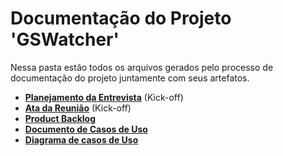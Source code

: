 # Documentação do Projeto 'GSWatcher'

Nessa pasta estão todos os arquivos gerados pelo processo de documentação do projeto juntamente com seus artefatos.

* [__Planejamento da Entrevista__]() (Kick-off)
* [__Ata da Reunião__]() (Kick-off)
* [__Product Backlog__]()
* [__Documento de Casos de Uso__]()
* [__Diagrama de casos de Uso__]()
